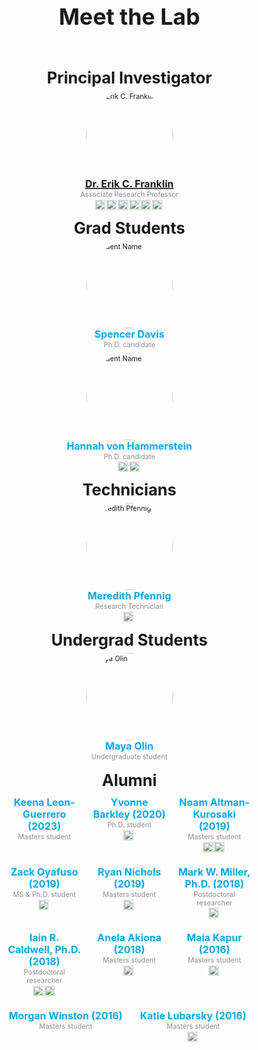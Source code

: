 <!DOCTYPE html>
<html lang="en">
<head>
    <meta charset="UTF-8">
    <meta name="viewport" content="width=device-width, initial-scale=1.0">
    <meta http-equiv="X-UA-Compatible" content="ie=edge">
    <title>Meet the Lab</title>
</head>
<body>
    <header>
        <h1>Meet the Lab</h1>
    </header>
    <main>
        <section id="team">
            <!-- Principal Investigators -->
            <section class="team-group">
                <h2>Principal Investigator</h2>
                <div class="team-member">
                    <img src="/images/erik_franklin.jpeg" alt="Dr. Erik C. Franklin" class="team-photo">
                    <div class="team-info">
                        <h3><a href="./erik-franklin/">Dr. Erik C. Franklin</a></h3>
                        <p class="role-text">Associate Research Professor</p>
                        <div class="social-links">
                            <a href="mailto:erik.franklin@hawaii.edu" target="_blank"> <!-- Link to email -->
                                <img src="/images/email.png" alt="Email" class="social-icon"> 
                            </a>
                            <a href="https://scholar.google.com/citations?user=aPMTCK8AAAAJ&hl=en" target="_blank">
                                <img src="/images/google-scholar.png" alt="Google-scholar" class="social-icon">
                            </a>
                            <a href="https://orcid.org/0000-0002-8660-3085" target="_blank">
                                <img src="/images/orcid.png" alt="ORCID" class="social-icon">
                            </a>
                            <a href="https://www.researchgate.net/profile/Erik-Franklin" target="_blank">
                                <img src="/images/research-gate.png" alt="RG" class="social-icon">
                            </a>
                            <a href="https://linkedin.com/in/erikfranklin" target="_blank">
                                <img src="/images/linkedin-icon.png" alt="LinkedIn" class="social-icon">
                            </a>
                            <a href="/files/FranklinEC_cv.pdf" target="_blank">
                                <img src="/images/CV.png" alt="CV" class="social-icon">
                            </a>
                        </div>
                    </div>
                </div>
            </section>
            <!-- Grad Students -->
            <section class="team-group">
                <h2>Grad Students</h2>
                <div class="team-member">
                    <img src="/images/blank.jpeg" alt="Student Name" class="team-photo">
                    <div class="team-info">
                        <h3>Spencer Davis</h3>
                        <p class="role-text">Ph.D. candidate</p>
                    </div>
                </div>
                <div class="team-member">
                    <img src="/images/hannah-hammer.jpg" alt="Student Name" class="team-photo">
                    <div class="team-info">
                        <h3>Hannah von Hammerstein</h3>
                        <p class="role-text">Ph.D. candidate</p>
                        <div class="social-links">
                            <a href="https://scholar.google.com/citations?user=R9dBS5oAAAAJ&hl=en" target="_blank">
                                <img src="/images/google-scholar.png" alt="Google-scholar" class="social-icon">
                            </a>
                            <a href="https://orcid.org/0000-0002-4320-6960" target="_blank">
                                <img src="/images/orcid.png" alt="ORCID" class="social-icon">
                            </a>
                        </div>
                    </div>
                </div>
            </section>
            <!-- Technicians -->
            <section class="team-group">
                <h2>Technicians</h2>
                <div class="team-member">
                    <img src="/images/meredith-pfennig.jpeg" alt="Meredith Pfennig" class="team-photo">
                    <div class="team-info">
                        <h3>Meredith Pfennig</h3>
                        <p class="role-text">Research Technician</p>
                        <div class="social-links">
                            <a href="https://orcid.org/0009-0001-5676-7759" target="_blank">
                                <img src="/images/orcid.png" alt="ORCID" class="social-icon">
                            </a>
                        </div>
                    </div>
                </div>
            </section>
            <!-- Undergrad Students -->
            <section class="team-group">
                <h2>Undergrad Students</h2>
                <div class="team-member">
                    <img src="/images/maya-olin.jpeg" alt="Maya Olin" class="team-photo">
                    <div class="team-info">
                        <h3>Maya Olin</h3>
                        <p class="role-text">Undergraduate student</p>
                    </div>
                </div>
            </section>
            <!-- Alumni -->
            <h2>Alumni</h2>
            <section class="alumni-container">
                <div class="alumni-member">
                    <div class="team-info">
                        <h3>Keena Leon-Guerrero (2023)</h3>
                        <p class="role-text">Masters student</p>
                    </div>
                </div>
                <div class="alumni-member">
                    <div class="team-info">
                        <h3>Yvonne Barkley (2020)</h3>
                        <p class="role-text">Ph.D. student</p>
                        <div class="social-links">
                            <a href="https://scholar.google.com/citations?user=crguAzEAAAAJ&hl=en" target="_blank">
                                <img src="/images/google-scholar.png" alt="Google-scholar" class="social-icon">
                            </a>
                        </div>
                    </div>
                </div>
                <div class="alumni-member">
                    <div class="team-info">
                        <h3>Noam Altman-Kurosaki (2019)</h3>
                        <p class="role-text">Masters student</p>
                        <div class="social-links">
                            <a href="https://scholar.google.com/citations?user=VsQHCFUAAAAJ&hl=en" target="_blank">
                                <img src="/images/google-scholar.png" alt="Google-scholar" class="social-icon">
                            </a>
                            <a href="https://www.researchgate.net/profile/Noam-Altman-Kurosaki" target="_blank">
                                <img src="/images/research-gate.png" alt="RG" class="social-icon">
                            </a>
                        </div>
                    </div>
                </div>
                <div class="alumni-member">
                    <div class="team-info">
                        <h3>Zack Oyafuso (2019)</h3>
                        <p class="role-text">MS & Ph.D. student</p>
                        <div class="social-links"> 
                            <a href="https://www.researchgate.net/profile/Zack-Oyafuso" target="_blank">
                                <img src="/images/research-gate.png" alt="RG" class="social-icon">
                            </a>
                        </div>
                    </div>
                </div>
                <div class="alumni-member">
                    <div class="team-info">
                        <h3>Ryan Nichols (2019)</h3>
                        <p class="role-text">Masters student</p>
                        <div class="social-links"> 
                            <a href="https://www.researchgate.net/profile/Ryan-Nichols-2" target="_blank">
                                <img src="/images/research-gate.png" alt="RG" class="social-icon">
                            </a>
                        </div>
                    </div>
                </div>
                <div class="alumni-member">
                    <div class="team-info">
                        <h3>Mark W. Miller, Ph.D. (2018)</h3>
                        <p class="role-text">Postdoctoral researcher</p>
                        <div class="social-links">
                            <a href="https://www.researchgate.net/profile/Mark-Miller-32" target="_blank">
                                <img src="/images/research-gate.png" alt="RG" class="social-icon">
                            </a>
                        </div>
                    </div>
                </div>
                <div class="alumni-member">
                    <div class="team-info">
                        <h3>Iain R. Caldwell, Ph.D. (2018)</h3>
                        <p class="role-text">Postdoctoral researcher</p>
                        <div class="social-links">
                            <a href="https://orcid.org/0000-0001-8148-8762" target="_blank">
                                <img src="/images/orcid.png" alt="ORCID" class="social-icon">
                            </a>
                            <a href="https://scholar.google.ca/citations?user=ux08bCQAAAAJ&hl=en" target="_blank">
                                <img src="/images/google-scholar.png" alt="Google-scholar" class="social-icon">
                            </a>
                        </div>
                    </div>
                </div>
                <div class="alumni-member">
                    <div class="team-info">
                        <h3>Anela Akiona (2018)</h3>
                        <p class="role-text">Masters student</p>
                        <div class="social-links">
                            <a href="https://www.researchgate.net/profile/Anela-Akiona" target="_blank">
                                <img src="/images/research-gate.png" alt="RG" class="social-icon">
                            </a>
                        </div>
                    </div>
                </div>
                <div class="alumni-member">
                    <div class="team-info">
                        <h3>Maia Kapur (2016)</h3>
                        <p class="role-text">Masters student</p>
                        <div class="social-links">
                            <a href="https://www.researchgate.net/profile/Maia-Kapur" target="_blank">
                                <img src="/images/research-gate.png" alt="RG" class="social-icon">
                            </a>
                        </div>
                    </div>
                </div>
                <div class="alumni-member">
                    <div class="team-info">
                        <h3>Morgan Winston (2016)</h3>
                        <p class="role-text">Masters student</p>
                    </div>
                </div>
                <div class="alumni-member">
                    <div class="team-info">
                        <h3>Katie Lubarsky (2016)</h3>
                        <p class="role-text">Masters student</p>
                        <div class="social-links">
                            <a href="https://scholar.google.com/citations?user=PfuXlA4AAAAJ&hl=en" target="_blank">
                                <img src="/images/google-scholar.png" alt="Google-scholar" class="social-icon">
                            </a>
                        </div>
                    </div>
                </div>
            </section>
            <!-- Add more sections for Admin, Visitors, Alumni as needed -->
        </section>
    </main>
    <style>
        #team {
            max-width: 1200px;
            margin: 0 auto;
            padding: 5px;
        }
        .team-group {
            margin-bottom: 5px;
        }
        h1 {
            text-align: center;
            font-size: 45px;
            margin-bottom: 10px;
        }
        h2 {
            text-align: center;
            font-size: 32px;
            margin-bottom: 5px;
            margin-top: 15px
        }
        h3 {
            text-align: center;
            font-size: 20px;
            margin-top: 0px;
            margin-bottom: 1px;
            color: #00a9e6;
        }
        .role-text {
            font-size: 14px; /* Change this value to your desired size */
            margin-top: 1px;
            margin-bottom: 2px;
            color: #919191;
            line-height: 1.2;
        }
        .team-member {
            display: flex;
            flex-direction: column;
            align-items: center;
            background-color: #f9f9f900;
            padding: 2px;
            margin-bottom: 2px;
            border-radius: 2px;
        }
        .team-photo {
            width: 175px;
            height: 175px;
            border-radius: 50%;
            margin-bottom: 0px;
            object-fit: cover;
            padding: 0px;
        }
        .team-info {
            text-align: center;
            padding: 0px;
            margin-bottom: 0px;
        }
        .social-links  {
            display: flex;
            align-items: center;
            justify-content: center;
            margin-top: 2px;
            margin-bottom: 0px;
            padding: 0px;
        }
        .social-links a {
            margin-right: 3px;
            padding: 0px;
        }
        .social-icon {
            width: 20px;
            height: 20px;
            margin: 0px;
            vertical-align: middle;
            padding: 0px;
        }
        .social-links a:hover {
            text-decoration: underline;
        }
        .alumni-container {
         display: flex;
         flex-wrap: wrap; /* Ensures alumni wrap to a new line if needed */
         justify-content: space-around; /* Adds space between the alumni members */
         gap: 20px; /* Optional: Adds some space between each alumni profile */
        }
        .alumni-member {
         margin-top: 8px;
         flex: 1 1 30%; /* Makes each alumni profile take up 30% of the width */
         text-align: center;
         max-width: 300px; /* Optional: Limits the max width for each profile */
        }
    </style>
</body>
</html>